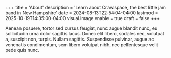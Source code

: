 +++
title = 'About'
description = 'Learn about Crawlspace, the best little jam band in New Hampshire'
date = 2024-08-13T22:54:04-04:00
lastmod = 2025-10-19T14:35:00-04:00
visual.image.enable = true
draft = false
+++

Aenean posuere, tortor sed cursus feugiat, nunc augue blandit nunc, eu
sollicitudin urna dolor sagittis lacus. Donec elit libero, sodales nec,
volutpat a, suscipit non, turpis. Nullam sagittis. Suspendisse pulvinar, augue
ac venenatis condimentum, sem libero volutpat nibh, nec pellentesque velit pede
quis nunc.
